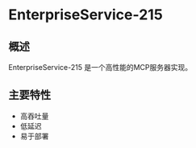 # EnterpriseService-215

## 概述

EnterpriseService-215 是一个高性能的MCP服务器实现。

## 主要特性

- 高吞吐量
- 低延迟
- 易于部署
